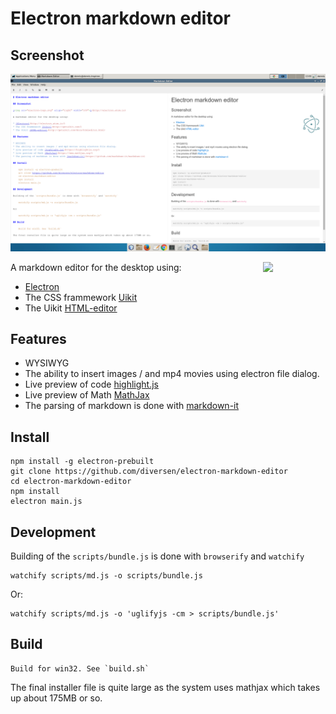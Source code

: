# Electron markdown editor

## Screenshot

![Screenshot](electron-markdown.png)

[<img src="https://cdn.rawgit.com/diversen/electron-markdown-editor/master/electron-logo.svg" align="right" width="100">](http://electron.atom.io)

A markdown editor for the desktop using:

* [Electron](http://electron.atom.io/)
* The CSS frammework [Uikit](http://getuikit.com/) 
* The Uikit [HTML-editor](http://getuikit.com/docs/htmleditor.html)

## Features

* WYSIWYG
* The ability to insert images / and mp4 movies using electron file dialog. 
* Live preview of code [highlight.js](https://highlightjs.org/)
* Live preview of Math [MathJax](https://www.mathjax.org/)
* The parsing of markdown is done with [markdown-it](https://github.com/markdown-it/markdown-it) 

## Install

    npm install -g electron-prebuilt
    git clone https://github.com/diversen/electron-markdown-editor
    cd electron-markdown-editor 
    npm install
    electron main.js

## Development

Building of the `scripts/bundle.js` is done with `browserify` and `watchify`

    watchify scripts/md.js -o scripts/bundle.js

Or: 

    watchify scripts/md.js -o 'uglifyjs -cm > scripts/bundle.js'

## Build

    Build for win32. See `build.sh`

The final installer file is quite large as the system uses mathjax which takes up about 175MB or so. 
